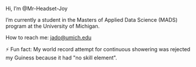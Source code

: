 Hi, I’m @Mr-Headset-Joy

I’m currently a student in the Masters of Applied Data Science (MADS) program at the University of Michigan.

How to reach me: jado@umich.edu

⚡ Fun fact: My world record attempt for continuous showering was rejected my Guiness because it had "no skill element".

<!---
Mr-Headset-Joy/Mr-Headset-Joy is a ✨ special ✨ repository because its `README.md` (this file) appears on your GitHub profile.
You can click the Preview link to take a look at your changes.
--->
